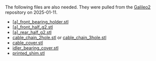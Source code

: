 The following files are also needed. They were pulled from the [Galileo2](https://github.com/JaredC01/Galileo2) repository on 2025-01-11.

- [\[a\]\_front_bearing_holder.stl](https://github.com/thunderkeys/FilamATrix/blob/main/STLs/galileo2_extruder/stock/%5Ba%5D_front_bearing_holder.stl)
- [\[a\]\_front_half_g2.stl](https://github.com/thunderkeys/FilamATrix/blob/main/STLs/galileo2_extruder/stock/%5Ba%5D_front_half_g2.stl)
- [\[a\]\_rear_half_g2.stl](https://github.com/thunderkeys/FilamATrix/blob/main/STLs/galileo2_extruder/stock/%5Ba%5D_rear_half_g2.stl)
- [cable_chain_2hole.stl](https://github.com/thunderkeys/FilamATrix/blob/main/STLs/galileo2_extruder/stock/cable_chain_2hole.stl) or [cable_chain_3hole.stl](https://github.com/thunderkeys/FilamATrix/blob/main/STLs/Clockwork2/stock/cable_chain_3hole.stl)
- [cable_cover.stl](https://github.com/thunderkeys/FilamATrix/blob/main/STLs/galileo2_extruder/stock/cable_cover.stl)
- [idler_bearing_cover.stl](https://github.com/thunderkeys/FilamATrix/blob/main/STLs/galileo2_extruder/stock/idler_bearing_cover.stl)
- [printed_shim.stl](https://github.com/thunderkeys/FilamATrix/blob/main/STLs/galileo2_extruder/stock/printed_shim.stl)
